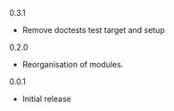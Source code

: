 0.3.1

* Remove doctests test target and setup

0.2.0

* Reorganisation of modules.

0.0.1

* Initial release

